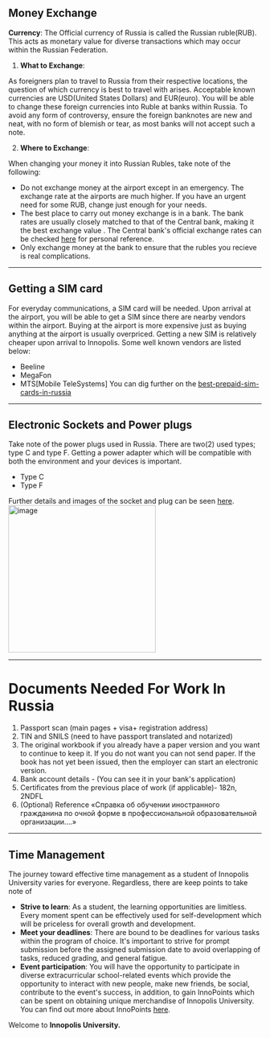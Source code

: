 ## Money Exchange

**Currency**: The Official currency of Russia is called the Russian ruble(RUB). This acts as monetary value for diverse transactions which may occur within the Russian Federation.

1. **What to Exchange**:

As foreigners plan to travel to Russia from their respective locations, the question of which currency is best to travel with arises. Acceptable known currencies are USD(United States Dollars) and EUR(euro). You will be able to change these foreign currencies into Ruble at banks within Russia. To avoid any form of controversy, ensure the foreign banknotes are new and neat, with no form of blemish or tear, as most banks will not accept such a note.

2. **Where to Exchange**:

When changing your money it into Russian Rubles, take note of the following:

- Do not exchange money at the airport except in an emergency. The exchange rate at the airports are much higher. If you have an urgent need for some RUB, change just enough for your needs.
- The best place to carry out money exchange is in a bank. The bank rates are usually closely matched to that of the Central bank, making it the best exchange value . The Central bank's official exchange rates can be checked [here](http://www.cbr.ru/eng/currency_base/daily/) for personal reference.
- Only exchange money at the bank to ensure that the rubles you recieve is real complications.

---

## Getting a SIM card

For everyday communications, a SIM card will be needed. Upon arrival at the airport, you will be able to get a SIM since there are nearby vendors within the airport. Buying at the airport is more expensive just as buying anything at the airport is usually overpriced. Getting a new SIM is relatively cheaper upon arrival to Innopolis. Some well known vendors are listed below:
- Beeline
- MegaFon
- MTS[Mobile TeleSystems]
You can dig further on the [best-prepaid-sim-cards-in-russia](https://www.simoptions.com/best-prepaid-sim-card-russia/)

---

## Electronic Sockets and Power plugs

Take note of the power plugs used in Russia. There are two(2) used types; type C and type F. Getting a power adapter which will be compatible with both the environment and your devices is important.

- Type C
- Type F

Further details and images of the socket and plug can be seen [here](https://www.power-plugs-sockets.com/russia/).
<img width="293" alt="image" src="https://user-images.githubusercontent.com/85684507/179050675-6c92f644-3c84-41f3-ab14-9d25124663a8.png">


---

# Documents Needed For Work In Russia

1. Passport scan (main pages + visa+ registration address)
2. TIN and SNILS (need to have passport translated and notarized)
3. The original workbook if you already have a paper version and you want to continue to keep it. If you do not want you can not send paper. If the book has not yet been issued, then the employer can start an electronic version.
4. Bank account details - (You can see it in your bank's application)
5. Certificates from the previous place of work (if applicable)- 182n, 2NDFL
6. (Optional) Reference «Справка об обучении иностранного гражданина по очной форме в профессиональной образовательной организации….»

---

## Time Management

The journey toward effective time management as a student of Innopolis University varies for everyone. Regardless, there are keep points to take note of

- **Strive to learn**: As a student, the learning opportunities are limitless. Every moment spent can be effectively used for self-development which will be priceless for overall growth and development.
- **Meet your deadlines**: There are bound to be deadlines for various tasks within the program of choice. It's important to strive for prompt submission before the assigned submission date to avoid overlapping of tasks, reduced grading, and general fatigue.
- **Event participation**: You will have the opportunity to participate in diverse extracurricular school-related events which provide the opportunity to interact with new people, make new friends, be social, contribute to the event's success, in addition, to gain InnoPoints which can be spent on obtaining unique merchandise of Innopolis University. You can find out more about InnoPoints [here](http://ipts.innopolis.university).

Welcome to **Innopolis University.**
